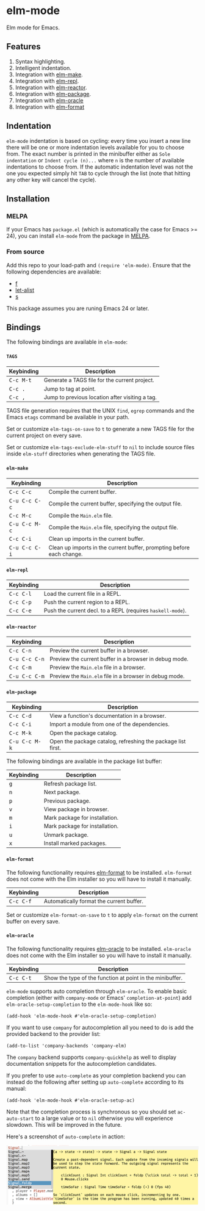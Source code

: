 # elm-mode

Elm mode for Emacs.

## Features

1. Syntax highlighting.
1. Intelligent indentation.
1. Integration with [elm-make](https://github.com/elm-lang/elm-make).
1. Integration with [elm-repl](https://github.com/elm-lang/elm-repl).
1. Integration with [elm-reactor](https://github.com/elm-lang/elm-reactor).
1. Integration with [elm-package](https://github.com/elm-lang/elm-package).
1. Integration with [elm-oracle][elm-oracle]
1. Integration with [elm-format][elm-format]

## Indentation

`elm-mode` indentation is based on cycling: every time you insert a new
line there will be one or more indentation levels available for you to
choose from. The exact number is printed in the minibuffer either as
`Sole indentation` or `Indent cycle (n)...` where `n` is the number of
available indentations to choose from. If the automatic indentation
level was not the one you expected simply hit `TAB` to cycle through the
list (note that hitting any other key will cancel the cycle).

## Installation

### MELPA

If your Emacs has `package.el` (which is automatically the case
for Emacs >= 24), you can install `elm-mode` from the package in
[MELPA](http://melpa.milkbox.net/).

### From source

Add this repo to your load-path and `(require 'elm-mode)`. Ensure that
the following dependencies are available:

* [f](https://github.com/rejeep/f.el)
* [let-alist](https://elpa.gnu.org/packages/let-alist.html)
* [s](https://github.com/magnars/s.el)

This package assumes you are runing Emacs 24 or later.

## Bindings

The following bindings are available in `elm-mode`:

#### `TAGS`

| Keybinding             | Description                                                         |
| ---------------------- | ------------------------------------------------------------------- |
| <kbd>C-c M-t</kbd>     | Generate a TAGS file for the current project.                       |
| <kbd>C-c .</kbd>       | Jump to tag at point.                                               |
| <kbd>C-c ,</kbd>       | Jump to previous location after visiting a tag.                     |

TAGS file generation requires that the UNIX `find`, `egrep` commands
and the Emacs `etags` command be available in your path.

Set or customize `elm-tags-on-save` to `t` to generate a new TAGS file
for the current project on every save.

Set or customize `elm-tags-exclude-elm-stuff` to `nil` to include
source files inside `elm-stuff` directories when generating the TAGS
file.

#### `elm-make`

| Keybinding             | Description                                                           |
| ---------------------- | --------------------------------------------------------------------- |
| <kbd>C-c C-c</kbd>     | Compile the current buffer.                                           |
| <kbd>C-u C-c C-c</kbd> | Compile the current buffer, specifying the output file.               |
| <kbd>C-c M-c</kbd>     | Compile the <code>Main.elm</code> file.                               |
| <kbd>C-u C-c M-c</kbd> | Compile the <code>Main.elm</code> file, specifying the output file.   |
| <kbd>C-c C-i</kbd>     | Clean up imports in the current buffer.                               |
| <kbd>C-u C-c C-i</kbd> | Clean up imports in the current buffer, prompting before each change. |


#### `elm-repl`

| Keybinding         | Description                                                            |
| ------------------ | ---------------------------------------------------------------------- |
| <kbd>C-c C-l</kbd> | Load the current file in a REPL.                                       |
| <kbd>C-c C-p</kbd> | Push the current region to a REPL.                                     |
| <kbd>C-c C-e</kbd> | Push the current decl. to a REPL (requires <code>haskell-mode</code>). |

#### `elm-reactor`

| Keybinding             | Description                                                        |
| ---------------------- | ------------------------------------------------------------------ |
| <kbd>C-c C-n</kbd>     | Preview the current buffer in a browser.                           |
| <kbd>C-u C-c C-n</kbd> | Preview the current buffer in a browser in debug mode.             |
| <kbd>C-c C-m</kbd>     | Preview the <code>Main.elm</code> file in a browser.               |
| <kbd>C-u C-c C-m</kbd> | Preview the <code>Main.elm</code> file in a browser in debug mode. |

#### `elm-package`

| Keybinding             | Description                                                  |
| ---------------------- | ------------------------------------------------------------ |
| <kbd>C-c C-d</kbd>     | View a function's documentation in a browser.                |
| <kbd>C-c C-i</kbd>     | Import a module from one of the dependencies.                |
| <kbd>C-c M-k</kbd>     | Open the package catalog.                                    |
| <kbd>C-u C-c M-k</kbd> | Open the package catalog, refreshing the package list first. |

The following bindings are available in the package list buffer:

| Keybinding   | Description                    |
| ------------ | ------------------------------ |
| <kbd>g</kbd> | Refresh package list.          |
| <kbd>n</kbd> | Next package.                  |
| <kbd>p</kbd> | Previous package.              |
| <kbd>v</kbd> | View package in browser.       |
| <kbd>m</kbd> | Mark package for installation. |
| <kbd>i</kbd> | Mark package for installation. |
| <kbd>u</kbd> | Unmark package.                |
| <kbd>x</kbd> | Install marked packages.       |

#### `elm-format`

The following functionality requires [elm-format][elm-format] to be
installed. `elm-format` does not come with the Elm installer so you
will have to install it manually.

| Keybinding         | Description                              |
| ------------------ | ---------------------------------------- |
| <kbd>C-c C-f</kbd> | Automatically format the current buffer. |

Set or customize `elm-format-on-save` to `t` to apply `elm-format` on
the current buffer on every save.

#### `elm-oracle`

The following functionality requires [elm-oracle][elm-oracle] to be
installed. `elm-oracle` does not come with the Elm installer so you
will have to install it manually.

| Keybinding          | Description                                               |
| ------------------- | --------------------------------------------------------- |
| <kbd>C-c C-t</kbd>  | Show the type of the function at point in the minibuffer. |

`elm-mode` supports auto completion through `elm-oracle`. To
enable basic completion (either with `company-mode` or Emacs'
`completion-at-point`) add `elm-oracle-setup-completion` to the
`elm-mode-hook` like so:

```elisp
(add-hook 'elm-mode-hook #'elm-oracle-setup-completion)
```

If you want to use `company` for autocompletion all you need to do
is add the provided backend to the provider list:

```elisp
(add-to-list 'company-backends 'company-elm)
```

The `company` backend supports `company-quickhelp` as well to display
documentation snippets for the autocompletion candidates.

If you prefer to use `auto-complete` as your completion backend you
can instead do the following after setting up `auto-complete`
according to its manual:

```elisp
(add-hook 'elm-mode-hook #'elm-oracle-setup-ac)
```

Note that the completion process is synchronous so you should set
`ac-auto-start` to a large value or to `nil` otherwise you will
experience slowdown. This will be improved in the future.

Here's a screenshot of `auto-complete` in action:

![auto-complete](/screenshots/auto-complete.png)

[elm-format]: https://github.com/avh4/elm-format#installation-
[elm-oracle]: https://github.com/ElmCast/elm-oracle#installation
